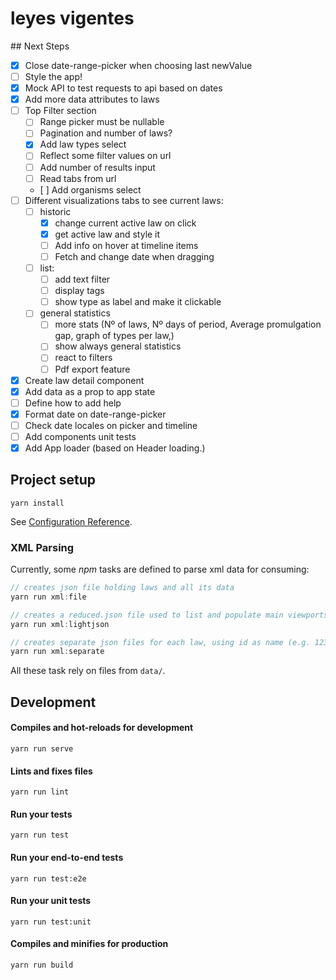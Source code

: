 # leyes vigentes

## Next Steps

- [x] Close date-range-picker when choosing last newValue
- [ ] Style the app!
- [x] Mock API to test requests to api based on dates
- [x] Add more data attributes to laws
- [ ] Top Filter section
  - [ ] Range picker must be nullable
  - [ ] Pagination and number of laws?
  - [x] Add law types select
  - [ ] Reflect some filter values on url
  - [ ] Add number of results input
  - [ ] Read tabs from url
  - [ ] Add organisms select
- [ ] Different visualizations tabs to see current laws:
  - [ ] historic
    - [x] change current active law on click
    - [x] get active law and style it
    - [ ] Add info on hover at timeline items
    - [ ] Fetch and change date when dragging
  - [ ] list:
    - [ ] add text filter
    - [ ] display tags
    - [ ] show type as label and make it clickable
  - [ ] general statistics
    - [ ] more stats (Nº of laws, Nº days of period, Average promulgation gap, graph of types per law,)
    - [ ] show always general statistics
    - [ ] react to filters
    - [ ] Pdf export feature
- [x] Create law detail component
- [x] Add data as a prop to app state
- [ ] Define how to add help
- [x] Format date on date-range-picker
- [ ] Check date locales on picker and timeline
- [ ] Add components unit tests
- [x] Add App loader (based on Header loading.)

## Project setup

```
yarn install
```

See [Configuration Reference](https://cli.vuejs.org/config/).

### XML Parsing

Currently, some _npm_ tasks are defined to parse xml data for consuming:

```javascript
// creates json file holding laws and all its data
yarn run xml:file

// creates a reduced.json file used to list and populate main viewports
yarn run xml:lightjson

// creates separate json files for each law, using id as name (e.g. 123.json)
yarn run xml:separate
```

All these task rely on files from `data/`.

## Development

#### Compiles and hot-reloads for development

```
yarn run serve
```

#### Lints and fixes files

```
yarn run lint
```

#### Run your tests

```
yarn run test
```

#### Run your end-to-end tests

```
yarn run test:e2e
```

#### Run your unit tests

```
yarn run test:unit
```

#### Compiles and minifies for production

```
yarn run build
```
